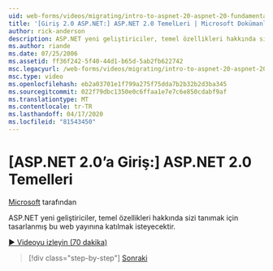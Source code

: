 ```yaml
---
uid: web-forms/videos/migrating/intro-to-aspnet-20-aspnet-20-fundamentals
title: '[Giriş 2.0 ASP.NET:] ASP.NET 2.0 TemelLeri | Microsoft Dokümanlar'
author: rick-anderson
description: ASP.NET yeni geliştiriciler, temel özellikleri hakkında sizi tanımak için tasarlanmış bu web yayınına katılmak isteyecektir.
ms.author: riande
ms.date: 07/25/2006
ms.assetid: ff36f242-5f40-44d1-b65d-5ab2fb622742
msc.legacyurl: /web-forms/videos/migrating/intro-to-aspnet-20-aspnet-20-fundamentals
msc.type: video
ms.openlocfilehash: eb2a03701e1f799a275f75dda7b2b32b2d3ba345
ms.sourcegitcommit: 022f79dbc1350e0c6ffaa1e7e7c6e850cdabf9af
ms.translationtype: MT
ms.contentlocale: tr-TR
ms.lasthandoff: 04/17/2020
ms.locfileid: "81543450"
---
```

# <a name="intro-to-aspnet-20-aspnet-20-fundamentals"></a>[ASP.NET 2.0’a Giriş:] ASP.NET 2.0 Temelleri

[Microsoft](https://github.com/microsoft) tarafından

ASP.NET yeni geliştiriciler, temel özellikleri hakkında sizi tanımak için tasarlanmış bu web yayınına katılmak isteyecektir.

[&#9654; Videoyu izleyin (70 dakika)](https://channel9.msdn.com/Blogs/ASP-NET-Site-Videos/intro-to-aspnet-20-aspnet-20-fundamentals)

> [!div class="step-by-step"]
> [Sonraki](intro-to-aspnet-20-user-interface-elements.md)
